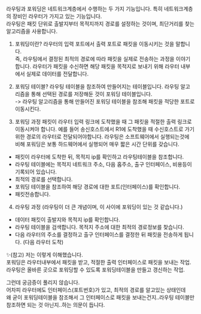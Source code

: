 라우팅과 포워딩은 네트워크계층에서 수행하는 두 가지 기능입니다. 특히 네트워크계층의 장비인 라우터가 가지고 있는 기능입니다.  
라우팅은 패킷 단위로 출발지부터 목적지까지 경로를 설정하는 것이며, 최단거리를 찾는 알고리즘을 사용합니다.  
  
1. 포워딩이란?
라우터의 입력 포트에서 출력 포트로 패킷을 이동시키는 것을 말합니다.  
즉, 라우팅에서 결정된 최적의 경로에 따라 패킷을 실제로 전송하는 과정을 이야기합니다. 라우터가 패킷을 수신하면 해당 패킷을 목적지로 보내기 위해 라우터 내부에서 실제로 데이터를 전달합니다.  
  
2. 포워딩 테이블?
라우팅 테이블을 참조하여 만들어지는 테이블입니다. 라우팅 알고리즘을 통해 선택된 경로를 저장해둔 것이 포워딩 테이블입니다.  
-> 라우팅 알고리즘을 통해 만들어진 포워딩 테이블을 참조해 패킷을 적당한 포트로 이동시킨다.  

3. 포워딩 과정
패킷이 라우터 입력 링크에 도착했을 때 그 패킷을 적절한 출력 링크로 이동시켜야 합니다.
예를 들어 송신호스트에서 R1에 도착했을 때 수신호스트로 가기위한 경로의 라우터로 전달되어야합니다.
라우팅은 소프트웨어에서 실행되는것에 비해 포워딩은 보통 하드웨어에서 실행되어 매우 짧은 시간 단위를 갖습니다.
- 패킷이 라우터에 도착한 뒤, 목적지 ip를 확인하고 라우팅테이블을 참조합니다.
- 라우팅 테이블에는 목적지 네트워크 주소, 다음 홉주소, 출구 인터페이스, 비용등이 기록되어 있습니다.
- 최적의 경로를 선택합니다.
- 포워딩 테이블을 참조하여 해당 경로에 대한 포트(인터페이스)를 확인합니다.
- 패킷전송합니다.


4. 라우팅 과정 (라우팅이 더 큰 개념이며, 이 사이에 포워딩이 있는 것 같습니다.)
- 데이터 패킷이 출발지와 목적지 ip를 확인합니다.
- 라우팅 테이블을 검색합니다. 목적지 주소에 대한 최적의 경로정보를 찾습니다.
- 다음 라우터의 주소를 결정하고 출구 인터페이스를 결정한 뒤 패킷을 전송하게 됩니다. (다음 라우터 도착)

✨(참고)
저는 이렇게 이해했습니다.  
포워딩은 라우터내부에서 패킷을 받고, 적절한 출력 인터페이스로 패킷을 보내는 작업.  
라우팅은 올바른 곳으로 포워딩할 수 있도록 포워딩테이블을 만들고 갱신하는 작업.  
  
그런데 궁금증이 풀리지 않습니다.  
어차피 라우터에도 인터페이스(포트번호)가 있고, 최적의 경로를 알고있는 상태인데  
왜 굳이 포워딩테이블을 참조해서 그 인터페이스로 패킷을 보내는건지..라우팅 테이블만 참조하면 되는 것 아닌지..하는 의문이 듭니다.  